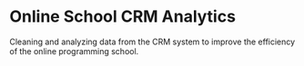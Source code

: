 # Online School CRM Analytics
Cleaning and analyzing data from the CRM system to improve the efficiency of the online programming school.
